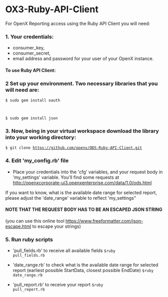 OX3-Ruby-API-Client
===================
For OpenX Reporting access using the Ruby API Client you will need:

### 1. Your credentials:
- consumer_key,
- consumer_secret,
- email address and password for your user of your OpenX instance.

#### To use Ruby API Client:

### 2 Set up your environment. Two necessary libraries that you will need are:

<code>$ sudo gem install oauth

$ sudo gem install json</code>


### 3. Now, being in your virtual workspace download the library into your working directory:

<code>$ git clone https://github.com/openx/ODS-Ruby-API-Client.git</code>

### 4. Edit 'my_config.rb' file
- Place your credentials into the 'cfg' variables, and your request body in 'my_settings' variable.
You'll find some requests at http://openxcorporate-ui3.openxenterprise.com/data/1.0/ods.html

If you want to know, what is the available date range for selected report, please adjust the 'date_range' variable to reflect 'my_settings"

#### NOTE THAT THE REQUEST BODY HAS TO BE AN ESCAPED JSON STRING
(you can use this online tool https://www.freeformatter.com/json-escape.html to escape your strings)

### 5. Run ruby scripts
- 'pull_fields.rb' to receive all available fields
<code>$ruby pull_fields.rb</code>

- 'date_range.rb' to check what is the available date range for selected report (earliest possible StartData, closest possible EndDate)
<code>$ruby date_range.rb</code>

- 'pull_report.rb' to receive your report
<code>$ruby pull_report.rb</code>


